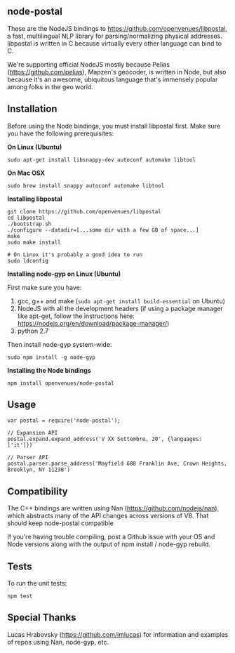 node-postal
-----------

These are the NodeJS bindings to https://github.com/openvenues/libpostal, a fast, multilingual NLP library for parsing/normalizing physical addresses. libpostal is written in C because virtually every other language can bind to C.

We're supporting official NodeJS mostly because Pelias (https://github.com/pelias), Mapzen's geocoder, is written in Node, but also because it's an awesome, ubiquitous language that's immensely popular among folks in the geo world.

Installation
------------

Before using the Node bindings, you must install libpostal first. Make sure you have the following prerequisites:

**On Linux (Ubuntu)**
```
sudo apt-get install libsnappy-dev autoconf automake libtool
```

**On Mac OSX**
```
sudo brew install snappy autoconf automake libtool
```

**Installing libpostal**

```
git clone https://github.com/openvenues/libpostal
cd libpostal
./bootstrap.sh
./configure --datadir=[...some dir with a few GB of space...]
make
sudo make install

# On Linux it's probably a good idea to run
sudo ldconfig
```

**Installing node-gyp on Linux (Ubuntu)**

First make sure you have:

1. gcc, g++ and make (```sudo apt-get install build-essential``` on Ubuntu)
2. NodeJS with all the development headers (if using a package manager like apt-get, follow the instructions here: https://nodejs.org/en/download/package-manager/)
3. python 2.7

Then install node-gyp system-wide:

```
sudo npm install -g node-gyp
```

**Installing the Node bindings**

```
npm install openvenues/node-postal
```

Usage
-----

```node
var postal = require('node-postal');

// Expansion API
postal.expand.expand_address('V XX Settembre, 20', {languages: ['it']})

// Parser API
postal.parser.parse_address('Mayfield 688 Franklin Ave, Crown Heights, Brooklyn, NY 11238')
```

Compatibility
-------------

The C++ bindings are written using Nan (https://github.com/nodejs/nan), which abstracts many of the API changes across versions of V8. That should keep node-postal compatible

If you're having trouble compiling, post a Github issue with your OS and Node versions along with the output of npm install / node-gyp rebuild.

Tests
-----

To run the unit tests:

```
npm test
```

Special Thanks
--------------

Lucas Hrabovsky (https://github.com/imlucas) for information and examples of repos using Nan, node-gyp, etc.